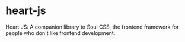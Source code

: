 # heart-js
Heart JS: A companion library to Soul CSS, the frontend framework for people who don't like frontend development.
